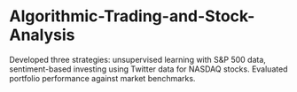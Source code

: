 # Algorithmic-Trading-and-Stock-Analysis
Developed three strategies: unsupervised learning with S&amp;P 500 data, sentiment-based investing using Twitter data for NASDAQ stocks. Evaluated portfolio performance against market benchmarks.
